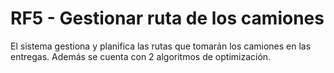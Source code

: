 # RF5 - Gestionar ruta de los camiones
El sistema gestiona y planifica las rutas que tomarán los camiones en las entregas. Además se cuenta con 2 algoritmos de optimización.


